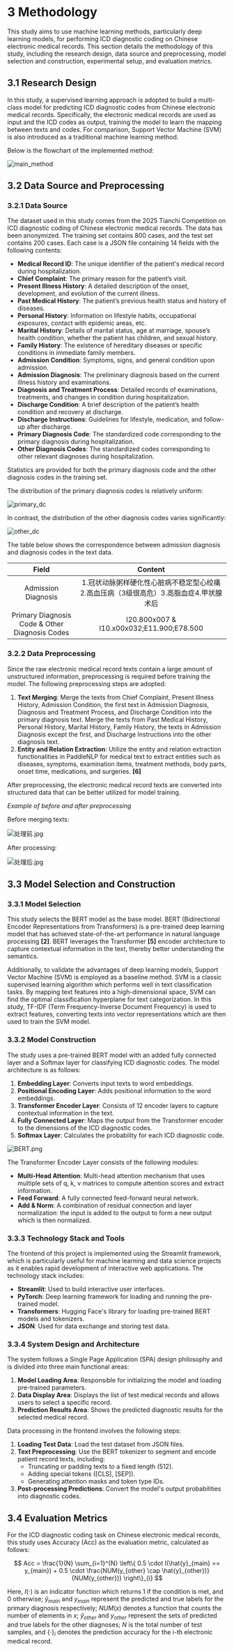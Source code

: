 # 3 Methodology

This study aims to use machine learning methods, particularly deep learning models, for performing ICD diagnostic coding on Chinese electronic medical records. This section details the methodology of this study, including the research design, data source and preprocessing, model selection and construction, experimental setup, and evaluation metrics.

## 3.1 Research Design

In this study, a supervised learning approach is adopted to build a multi-class model for predicting ICD diagnostic codes from Chinese electronic medical records. Specifically, the electronic medical records are used as input and the ICD codes as output, training the model to learn the mapping between texts and codes. For comparison, Support Vector Machine (SVM) is also introduced as a traditional machine learning method.

Below is the flowchart of the implemented method:

![main_method](主要流程.png)

## 3.2 Data Source and Preprocessing

### 3.2.1 Data Source

The dataset used in this study comes from the 2025 Tianchi Competition on ICD diagnostic coding of Chinese electronic medical records. The data has been anonymized. The training set contains 800 cases, and the test set contains 200 cases. Each case is a JSON file containing 14 fields with the following contents:

-   **Medical Record ID**: The unique identifier of the patient's medical record during hospitalization.
-   **Chief Complaint**: The primary reason for the patient’s visit.
-   **Present Illness History**: A detailed description of the onset, development, and evolution of the current illness.
-   **Past Medical History**: The patient’s previous health status and history of diseases.
-   **Personal History**: Information on lifestyle habits, occupational exposures, contact with epidemic areas, etc.
-   **Marital History**: Details of marital status, age at marriage, spouse’s health condition, whether the patient has children, and sexual history.
-   **Family History**: The existence of hereditary diseases or specific conditions in immediate family members.
-   **Admission Condition**: Symptoms, signs, and general condition upon admission.
-   **Admission Diagnosis**: The preliminary diagnosis based on the current illness history and examinations.
-   **Diagnosis and Treatment Process**: Detailed records of examinations, treatments, and changes in condition during hospitalization.
-   **Discharge Condition**: A brief description of the patient’s health condition and recovery at discharge.
-   **Discharge Instructions**: Guidelines for lifestyle, medication, and follow-up after discharge.
-   **Primary Diagnosis Code**: The standardized code corresponding to the primary diagnosis during hospitalization.
-   **Other Diagnosis Codes**: The standardized codes corresponding to other relevant diagnoses during hospitalization.

Statistics are provided for both the primary diagnosis code and the other diagnosis codes in the training set.

The distribution of the primary diagnosis codes is relatively uniform:

![primary_dc](primary_diagnosis_codes.png)

In contrast, the distribution of the other diagnosis codes varies significantly:

![other_dc](other_diagnosis_codes.png)

The table below shows the correspondence between admission diagnosis and diagnosis codes in the text data.

|                     Field                      |                     Content                     |
|:----------------------------------------------:|:-----------------------------------------------:|
|              Admission Diagnosis               | 1.冠状动脉粥样硬化性心脏病不稳定型心绞痛2.高血压病（3级很高危）3.高脂血症4.甲状腺术后 |
| Primary Diagnosis Code & Other Diagnosis Codes |    I20.800x007 & I10.x00x032;E11.900;E78.500    |

### 3.2.2 Data Preprocessing

Since the raw electronic medical record texts contain a large amount of unstructured information, preprocessing is required before training the model. The following preprocessing steps are adopted:

1.  **Text Merging**: Merge the texts from Chief Complaint, Present Illness History, Admission Condition, the first text in Admission Diagnosis, Diagnosis and Treatment Process, and Discharge Condition into the primary diagnosis text. Merge the texts from Past Medical History, Personal History, Marital History, Family History, the texts in Admission Diagnosis except the first, and Discharge Instructions into the other diagnosis text.
2.  **Entity and Relation Extraction**: Utilize the entity and relation extraction functionalities in PaddleNLP for medical text to extract entities such as diseases, symptoms, examination items, treatment methods, body parts, onset time, medications, and surgeries. **[6]**

After preprocessing, the electronic medical record texts are converted into structured data that can be better utilized for model training.

*Example of before and after preprocessing*

Before merging texts:

![处理前.jpg](处理前.jpg)

After processing:

![处理后.jpg](处理后.jpg)

## 3.3 Model Selection and Construction

### 3.3.1 Model Selection

This study selects the BERT model as the base model. BERT (Bidirectional Encoder Representations from Transformers) is a pre-trained deep learning model that has achieved state-of-the-art performance in natural language processing **[2]**. BERT leverages the Transformer **[5]** encoder architecture to capture contextual information in the text, thereby better understanding the semantics.

Additionally, to validate the advantages of deep learning models, Support Vector Machine (SVM) is employed as a baseline method. SVM is a classic supervised learning algorithm which performs well in text classification tasks. By mapping text features into a high-dimensional space, SVM can find the optimal classification hyperplane for text categorization. In this study, TF-IDF (Term Frequency-Inverse Document Frequency) is used to extract features, converting texts into vector representations which are then used to train the SVM model.

### 3.3.2 Model Construction

The study uses a pre-trained BERT model with an added fully connected layer and a Softmax layer for classifying ICD diagnostic codes. The model architecture is as follows:

1.  **Embedding Layer**: Converts input texts to word embeddings.
2.  **Positional Encoding Layer**: Adds positional information to the word embeddings.
3.  **Transformer Encoder Layer**: Consists of 12 encoder layers to capture contextual information in the text.
4.  **Fully Connected Layer**: Maps the output from the Transformer encoder to the dimensions of the ICD diagnostic codes.
5.  **Softmax Layer**: Calculates the probability for each ICD diagnostic code.

![BERT.png](BERT.png)

The Transformer Encoder Layer consists of the following modules:

-   **Multi-Head Attention**: Multi-head attention mechanism that uses multiple sets of q, k, v matrices to compute attention scores and extract information.
-   **Feed Forward**: A fully connected feed-forward neural network.
-   **Add & Norm**: A combination of residual connection and layer normalization: the input is added to the output to form a new output which is then normalized.

### 3.3.3 Technology Stack and Tools

The frontend of this project is implemented using the Streamlit framework, which is particularly useful for machine learning and data science projects as it enables rapid development of interactive web applications. The technology stack includes:

- **Streamlit**: Used to build interactive user interfaces.
- **PyTorch**: Deep learning framework for loading and running the pre-trained model.
- **Transformers**: Hugging Face's library for loading pre-trained BERT models and tokenizers.
- **JSON**: Used for data exchange and storing test data.

### 3.3.4 System Design and Architecture

The system follows a Single Page Application (SPA) design philosophy and is divided into three main functional areas:

1. **Model Loading Area**: Responsible for initializing the model and loading pre-trained parameters.
2. **Data Display Area**: Displays the list of test medical records and allows users to select a specific record.
3. **Prediction Results Area**: Shows the predicted diagnostic results for the selected medical record.

Data processing in the frontend involves the following steps:

1. **Loading Test Data**: Load the test dataset from JSON files.
2. **Text Preprocessing**: Use the BERT tokenizer to segment and encode patient record texts, including:
   - Truncating or padding texts to a fixed length (512).
   - Adding special tokens ([CLS], [SEP]).
   - Generating attention masks and token type IDs.
3. **Post-processing Predictions**: Convert the model's output probabilities into diagnostic codes.

## 3.4 Evaluation Metrics

For the ICD diagnostic coding task on Chinese electronic medical records, this study uses Accuracy (Acc) as the evaluation metric, calculated as follows:

$$
Acc = \frac{1}{N} \sum_{i=1}^{N} \left\{ 0.5 \cdot I(\hat{y}_{main} == y_{main}) + 0.5 \cdot \frac{NUM(y_{other} \cap \hat{y}_{other})}{NUM(y_{other})} \right\}_{i}
$$

Here, $I(\cdot)$ is an indicator function which returns 1 if the condition is met, and 0 otherwise; $\hat{y}_{main}$ and $y_{main}$ represent the predicted and true labels for the primary diagnosis respectively; $NUM(x)$ denotes a function that counts the number of elements in $x$; $\hat{y}_{other}$ and $y_{other}$ represent the sets of predicted and true labels for the other diagnoses; $N$ is the total number of test samples, and $\left\{\cdot\right\}_{i}$ denotes the prediction accuracy for the i-th electronic medical record.
